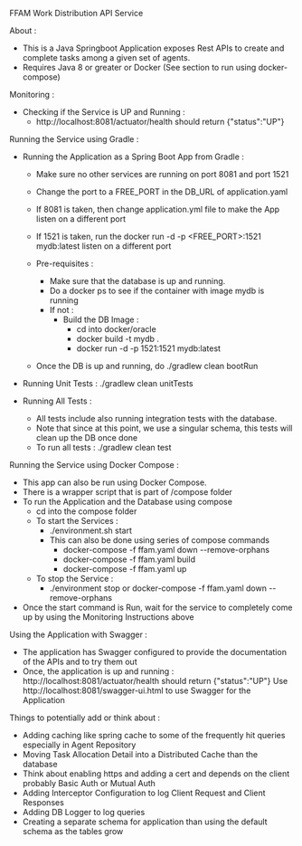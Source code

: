 FFAM Work Distribution API Service

About :

- This is a Java Springboot Application exposes Rest APIs to create and complete tasks among a given set of agents.
- Requires Java 8 or greater or Docker (See section to run using docker-compose)

Monitoring :

- Checking if the Service is UP and Running :
  - http://localhost:8081/actuator/health should return {"status":"UP"}

Running the Service using Gradle :

- Running the Application as a Spring Boot App from Gradle :
  - Make sure no other services are running on port 8081 and port 1521
  - Change the port to a FREE_PORT in the DB_URL of application.yaml
  - If 8081 is taken, then change application.yml file to make the App listen on a different port
  - If 1521 is taken, run the docker run -d -p <FREE_PORT>:1521 mydb:latest listen on a different port

  - Pre-requisites :
    - Make sure that the database is up and running.
    - Do a docker ps to see if the container with image mydb is running
    - If not :
        - Build the DB Image :
          - cd into docker/oracle
          - docker build -t mydb .
          - docker run -d -p 1521:1521 mydb:latest
  - Once the DB is up and running, do ./gradlew clean bootRun

- Running Unit Tests : ./gradlew clean unitTests

- Running All Tests : 
  - All tests include also running integration tests with the database. 
  - Note that since at this point, we use a singular schema, this tests will clean up the DB once done
  - To run all tests : ./gradlew clean test 

Running the Service using Docker Compose :
- This app can also be run using Docker Compose.
- There is a wrapper script that is part of /compose folder
- To run the Application and the Database using compose
  - cd into the compose folder
  - To start the Services :
    - ./environment.sh start
    - This can also be done using series of compose commands
      - docker-compose -f ffam.yaml down --remove-orphans
      - docker-compose -f ffam.yaml build
      - docker-compose -f ffam.yaml up
  - To stop the Service :
    - ./environment stop or docker-compose -f ffam.yaml down --remove-orphans
- Once the start command is Run, wait for the service to completely come up by using the Monitoring Instructions above

Using the Application with Swagger : 
- The application has Swagger configured to provide the documentation of the APIs and to try them out
- Once, the application is up and running : http://localhost:8081/actuator/health should return {"status":"UP"}
  Use http://localhost:8081/swagger-ui.html to use Swagger for the Application

Things to potentially add or think about : 
- Adding caching like spring cache to some of the frequently hit queries especially in Agent Repository
- Moving Task Allocation Detail into a Distributed Cache than the database 
- Think about enabling https and adding a cert and depends on the client probably Basic Auth or Mutual Auth 
- Adding Interceptor Configuration to log Client Request and Client Responses 
- Adding DB Logger to log queries 
- Creating a separate schema for application than using the default schema as the tables grow 



